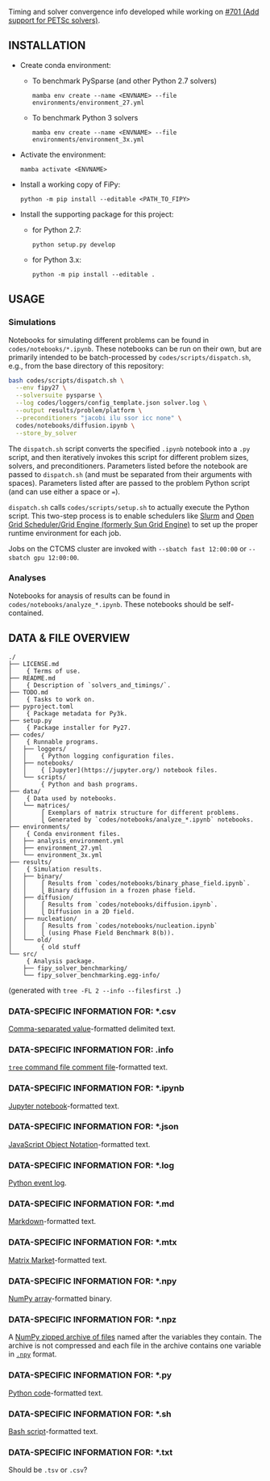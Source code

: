 Timing and solver convergence info developed while working on
[#701 (Add support for PETSc solvers)](https://github.com/usnistgov/fipy/pull/701).

## INSTALLATION

- Create conda environment:
    - To benchmark PySparse (and other Python 2.7 solvers)

      `mamba env create --name <ENVNAME> --file environments/environment_27.yml`
      
    - To benchmark Python 3 solvers

      `mamba env create --name <ENVNAME> --file environments/environment_3x.yml`
      
- Activate the environment:

  `mamba activate <ENVNAME>`

- Install a working copy of FiPy:

  `python -m pip install --editable <PATH_TO_FIPY>`
  
- Install the supporting package for this project:

    - for Python 2.7:

      `python setup.py develop`

    - for Python 3.x:

      `python -m pip install --editable .`
      

## USAGE

### Simulations

Notebooks for simulating different problems can be found in `codes/notebooks/*.ipynb`.
These notebooks can be run on their own, but are primarily intended to be batch-processed by `codes/scripts/dispatch.sh`, e.g., from the base directory of this repository:

```bash
bash codes/scripts/dispatch.sh \
  --env fipy27 \
  --solversuite pysparse \
  --log codes/loggers/config_template.json solver.log \
  --output results/problem/platform \
  --preconditioners "jacobi ilu ssor icc none" \
  codes/notebooks/diffusion.ipynb \
  --store_by_solver
```

The `dispatch.sh` script converts the specified `.ipynb` notebook into a `.py` script, and then iteratively invokes this script for different problem sizes, solvers, and preconditioners. Parameters listed before the notebook are passed to `dispatch.sh` (and must be separated from their arguments with spaces). Parameters listed after are passed to the problem Python script (and can use either a space or `=`).

`dispatch.sh` calls `codes/scripts/setup.sh` to actually execute the Python script. This two-step process is to enable schedulers like [Slurm](https://slurm.schedmd.com/) and [Open Grid Scheduler/Grid Engine (formerly Sun Grid Engine)](https://gridscheduler.sourceforge.net/) to set up the proper runtime environment for each job.

Jobs on the CTCMS cluster are invoked with `--sbatch fast 12:00:00` or `--sbatch gpu 12:00:00`.

### Analyses

Notebooks for anaysis of results can be found in `codes/notebooks/analyze_*.ipynb`.
These notebooks should be self-contained.

## DATA & FILE OVERVIEW

```
./
├── LICENSE.md
│    { Terms of use.
├── README.md
│    { Description of `solvers_and_timings/`.
├── TODO.md
│    { Tasks to work on.
├── pyproject.toml
│    { Package metadata for Py3k.
├── setup.py
│    { Package installer for Py27.
├── codes/
│    { Runnable programs.
│   ├── loggers/
│   │    { Python logging configuration files.
│   ├── notebooks/
│   │    { [Jupyter](https://jupyter.org/) notebook files.
│   └── scripts/
│        { Python and bash programs.
├── data/
│    { Data used by notebooks.
│   └── matrices/
│        ⎧ Exemplars of matrix structure for different problems.
│        ⎩ Generated by `codes/notebooks/analyze_*.ipynb` notebooks.
├── environments/
│    { Conda environment files.
│   ├── analysis_environment.yml
│   ├── environment_27.yml
│   └── environment_3x.yml
├── results/
│    { Simulation results.
│   ├── binary/
│   │    ⎧ Results from `codes/notebooks/binary_phase_field.ipynb`.
│   │    ⎩ Binary diffusion in a frozen phase field.
│   ├── diffusion/
│   │    ⎧ Results from `codes/notebooks/diffusion.ipynb`.
│   │    ⎩ Diffusion in a 2D field.
│   ├── nucleation/
│   │    ⎧ Results from `codes/notebooks/nucleation.ipynb`
│   │    ⎩ (using Phase Field Benchmark 8(b)).
│   └── old/
│        { old stuff
└── src/
     { Analysis package.
    ├── fipy_solver_benchmarking/
    └── fipy_solver_benchmarking.egg-info/
```

(generated with `tree -FL 2 --info --filesfirst .`)

### DATA-SPECIFIC INFORMATION FOR: *.csv

[Comma-separated value](https://en.wikipedia.org/wiki/Comma-separated_values)-formatted
delimited text.

### DATA-SPECIFIC INFORMATION FOR: .info

[`tree` command file comment file](https://en.wikipedia.org/wiki/Tree_(command))-formatted text.

### DATA-SPECIFIC INFORMATION FOR: *.ipynb

[Jupyter notebook](https://nbformat.readthedocs.io/en/latest/format_description.html#notebook-file-format)-formatted
text.

### DATA-SPECIFIC INFORMATION FOR: *.json

[JavaScript Object Notation](https://www.json.org/)-formatted text.

### DATA-SPECIFIC INFORMATION FOR: *.log

[Python event log](https://docs.python.org/3/library/logging.html).

### DATA-SPECIFIC INFORMATION FOR: *.md

[Markdown](https://daringfireball.net/projects/markdown/)-formatted text.

### DATA-SPECIFIC INFORMATION FOR: *.mtx

[Matrix Market](https://math.nist.gov/MatrixMarket/formats.html)-formatted
text.

### DATA-SPECIFIC INFORMATION FOR: *.npy

[NumPy array](https://numpy.org/doc/stable/reference/generated/numpy.lib.format.html#module-numpy.lib.format)-formatted
binary.

### DATA-SPECIFIC INFORMATION FOR: *.npz

A [NumPy zipped archive of files](https://numpy.org/doc/stable/reference/generated/numpy.savez.html)
named after the variables they contain.  The archive is not compressed and
each file in the archive contains one variable in
[`.npy`](https://numpy.org/doc/stable/reference/generated/numpy.lib.format.html#module-numpy.lib.format)
format.

### DATA-SPECIFIC INFORMATION FOR: *.py

[Python code](https://python.org)-formatted text.

### DATA-SPECIFIC INFORMATION FOR: *.sh

[Bash script](https://en.wikipedia.org/wiki/Bash_(Unix_shell))-formatted text.

### DATA-SPECIFIC INFORMATION FOR: *.txt

Should be `.tsv` or `.csv`?
